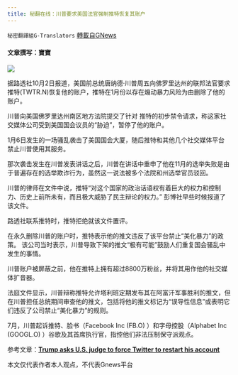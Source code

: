 ```yaml
---
title: 秘翻在线：川普要求美国法官强制推特恢复其账户
---
```

`秘密翻譯組G-Translators` [轉載自GNews](https://gnews.org/zh-hans/1571168/)

#### 文章撰写：寶寶

![](https://assets.gnews.org/wp-content/uploads/2021/10/Snipasteasdf654g65erg465re312021-10-03_21-10-37.png)

据路透社10月2日报道，美国前总统唐纳德·川普周五向佛罗里达州的联邦法官要求推特(TWTR.N)恢复他的账户，推特在1月份以存在煽动暴力风险为由删除了他的账户。

川普向美国佛罗里达州南区地方法院提交了针对 推特的初步禁令请求，称这家社交媒体公司受到美国国会议员的“胁迫”，暂停了他的账户。

1月6日发生的一场骚乱袭击了美国国会大厦，随后推特和其他几个社交媒体平台禁止川普使用其服务。

那次袭击发生在川普发表讲话之后，川普在讲话中重申了他在11月的选举失败是由于普遍存在的选举欺诈行为，虽然这一说法被多个法院和州选举官员驳回。

川普的律师在文件中说，推特“对这个国家的政治话语权有着巨大的权力和控制力、历史上前所未有，而且极大威胁了民主辩论的权力。” 彭博社早些时候报道了该文件。

路透社联系推特时，推特拒绝就该文件置评。

在永久删除川普的账户时，推特表示他的推文违反了该平台禁止“美化暴力”的政策。 该公司当时表示，川普导致下架的推文“极有可能”鼓励人们重复国会骚乱中发生的事情。

川普账户被屏蔽之前，他在推特上拥有超过8800万粉丝，并将其用作他的社交媒体扩音器。

法庭文件显示，川普辩称推特允许塔利班定期发布其在阿富汗军事胜利的推文，但在川普担任总统期间审查他的推文，包括将他的推文标记为“误导性信息”或表明它们违反了公司禁止“美化暴力”的规则。

7月，川普起诉推特、脸书（Facebook Inc (FB.O) ）和字母控股（Alphabet Inc (GOOGL.O) ）谷歌及其首席执行官，指控他们非法压制保守派观点。

参考文章：[**Trump asks U.S. judge to force Twitter to restart his account**](https://www.reuters.com/technology/trump-asks-florida-judge-force-twitter-restart-his-account-bloomberg-news-2021-10-02/)

本文仅代表作者本人观点，不代表Gnews平台
